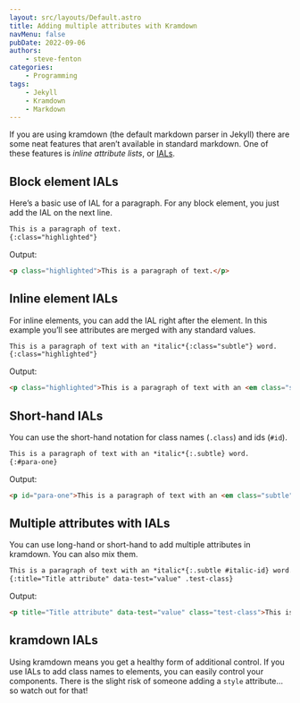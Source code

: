 ```yaml
---
layout: src/layouts/Default.astro
title: Adding multiple attributes with Kramdown
navMenu: false
pubDate: 2022-09-06
authors:
    - steve-fenton
categories:
    - Programming
tags:
    - Jekyll
    - Kramdown
    - Markdown
---
```


If you are using kramdown (the default markdown parser in Jekyll) there are some neat features that aren’t available in standard markdown. One of these features is *inline attribute lists*, or [IALs](https://kramdown.gettalong.org/syntax.html#inline-attribute-lists).

## Block element IALs

Here’s a basic use of IAL for a paragraph. For any block element, you just add the IAL on the next line.

```markdown
This is a paragraph of text.
{:class="highlighted"}
```

Output:

```html
<p class="highlighted">This is a paragraph of text.</p>
```

## Inline element IALs

For inline elements, you can add the IAL right after the element. In this example you’ll see attributes are merged with any standard values.

```markdown
This is a paragraph of text with an *italic*{:class="subtle"} word.
{:class="highlighted"}
```

Output:

```html
<p class="highlighted">This is a paragraph of text with an <em class="subtle">italic</em> word.</p>
```

## Short-hand IALs

You can use the short-hand notation for class names (`.class`) and ids (`#id`).

```markdown
This is a paragraph of text with an *italic*{:.subtle} word.
{:#para-one}
```

Output:

```html
<p id="para-one">This is a paragraph of text with an <em class="subtle">italic</em> word.</p>
```

## Multiple attributes with IALs

You can use long-hand or short-hand to add multiple attributes in kramdown. You can also mix them.

```markdown
This is a paragraph of text with an *italic*{:.subtle #italic-id} word.
{:title="Title attribute" data-test="value" .test-class}
```

Output:

```html
<p title="Title attribute" data-test="value" class="test-class">This is a paragraph of text with an <em class="subtle" id="italic-id">italic</em> word.</p>
```

## kramdown IALs

Using kramdown means you get a healthy form of additional control. If you use IALs to add class names to elements, you can easily control your components. There is the slight risk of someone adding a `style` attribute… so watch out for that!